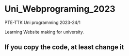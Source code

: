 # Uni_Webprograming_2023

PTE-TTK Uni programming 2023-24/1

Learning Website making for university.

## If you copy the code, at least change it

